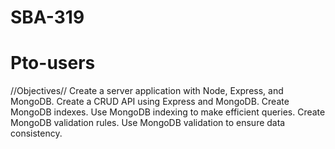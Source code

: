 # SBA-319
# Pto-users

//Objectives//
Create a server application with Node, Express, and MongoDB.
Create a CRUD API using Express and MongoDB.
Create MongoDB indexes.
Use MongoDB indexing to make efficient queries.
Create MongoDB validation rules.
Use MongoDB validation to ensure data consistency.